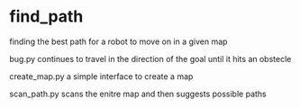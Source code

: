 # find_path
finding the best path for a robot to move on in a given map

bug.py
	continues to travel in the direction of the goal until it hits an obstecle

create_map.py
	a simple interface to create a map

scan_path.py
	scans the enitre map and then suggests possible paths